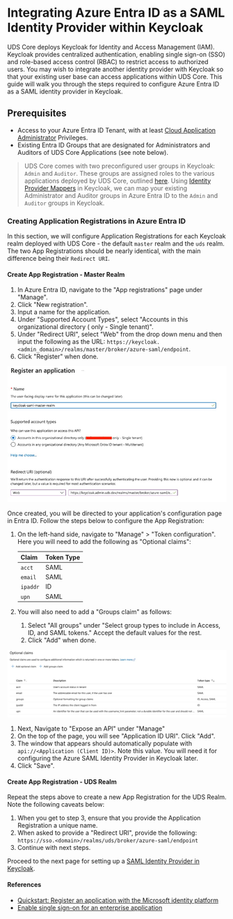 # Integrating Azure Entra ID as a SAML Identity Provider within Keycloak


UDS Core deploys Keycloak for Identity and Access Management (IAM). Keycloak provides centralized authentication, enabling single sign-on (SSO) and role-based access control (RBAC) to restrict access to authorized users. You may wish to integrate another identity provider with Keycloak so that your existing user base can access applications within UDS Core. This guide will walk you through the steps required to configure Azure Entra ID as a SAML identity provider in Keycloak.

## Prerequisites

- Access to your Azure Entra ID Tenant, with at least [Cloud Application Administrator](https://learn.microsoft.com/en-us/entra/identity/role-based-access-control/permissions-reference#cloud-application-administrator) Privileges.
- Existing Entra ID Groups that are designated for Administrators and Auditors of UDS Core Applications (see note below).


> UDS Core comes with two preconfigured user groups in Keycloak: `Admin` and `Auditor`. These groups are assigned roles to the various applications deployed by UDS Core, outlined [here](https://uds.defenseunicorns.com/reference/configuration/uds-user-groups/). Using [Identity Provider Mappers](https://www.keycloak.org/docs/latest/server_admin/#_mappers) in Keycloak, we can map your existing Administrator and Auditor groups in Azure Entra ID to the `Admin` and `Auditor` groups in Keycloak.


### Creating Application Registrations in Azure Entra ID
In this section, we will configure Application Registrations for each Keycloak realm deployed with UDS Core - the default `master` realm and the `uds` realm. The two App Registrations should be nearly identical, with the main difference being their `Redirect URI`.

#### Create App Registration - Master Realm
1. In Azure Entra ID, navigate to the "App registrations" page under "Manage". 
1. Click "New registration". 
1. Input a name for the application. 
1. Under "Supported Account Types", select "Accounts in this organizational directory (<Your tenant name> only - Single tenant)". 
1. Under "Redirect URI", select "Web" from the drop down menu and then input the following as the URL: `https://keycloak.<admin_domain>/realms/master/broker/azure-saml/endpoint`. 
1. Click "Register" when done.

![Creating Master Realm App Registration](../.images/dev/create-app-master.jpg)


Once created, you will be directed to your application's configuration page in Entra ID. Follow the steps below to configure the App Registration:
1. On the left-hand side, navigate to "Manage" > "Token configuration". Here you will need to add the following as "Optional claims":

    | Claim | Token Type |
    | ------ | ------ |
    | `acct` | SAML |
    | `email` | SAML |
    | `ipaddr` | ID |
    | `upn` | SAML |

1. You will also need to add a "Groups claim" as follows: 
   1. Select "All groups" under "Select group types to include in Access, ID, and SAML tokens." Accept the default values for the rest.
   1. Click "Add" when done.

 ![Token Configuration](../.images/dev/token-configuration.jpg)

1. Next, Navigate to "Expose an API" under "Manage"
  1. On the top of the page, you will see "Application ID URI". Click "Add".
  1. The window that appears should automatically populate with `api://<Application (Client ID)>`. Note this value. You will need it for configuring the Azure SAML Identity Provider in Keycloak later.
  1. Click "Save".

#### Create App Registration - UDS Realm
Repeat the steps above to create a new App Registration for the UDS Realm. Note the following caveats below:
1. When you get to step 3, ensure that you provide the Application Registration a unique name.
1. When asked to provide a "Redirect URI", provide the following: `https://sso.<domain>/realms/uds/broker/azure-saml/endpoint`
1. Continue with next steps.

Proceed to the next page for setting up a [SAML Identity Provider in Keycloak](./entra-keycloak-integration.md).

#### References
- [Quickstart: Register an application with the Microsoft identity platform](https://learn.microsoft.com/en-us/entra/identity-platform/quickstart-register-app?tabs=certificate)
- [Enable single sign-on for an enterprise application](https://learn.microsoft.com/en-us/entra/identity/enterprise-apps/add-application-portal-setup-sso)